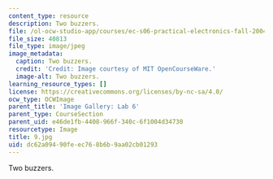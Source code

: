 ```yaml
---
content_type: resource
description: Two buzzers.
file: /ol-ocw-studio-app/courses/ec-s06-practical-electronics-fall-2004/dc62a09490feec768b6b9aa02cb01293_9.jpg
file_size: 40813
file_type: image/jpeg
image_metadata:
  caption: Two buzzers.
  credit: 'Credit: Image courtesy of MIT OpenCourseWare.'
  image-alt: Two buzzers.
learning_resource_types: []
license: https://creativecommons.org/licenses/by-nc-sa/4.0/
ocw_type: OCWImage
parent_title: 'Image Gallery: Lab 6'
parent_type: CourseSection
parent_uid: e46de1fb-4408-966f-340c-6f1004d34730
resourcetype: Image
title: 9.jpg
uid: dc62a094-90fe-ec76-8b6b-9aa02cb01293
---
```

Two buzzers.